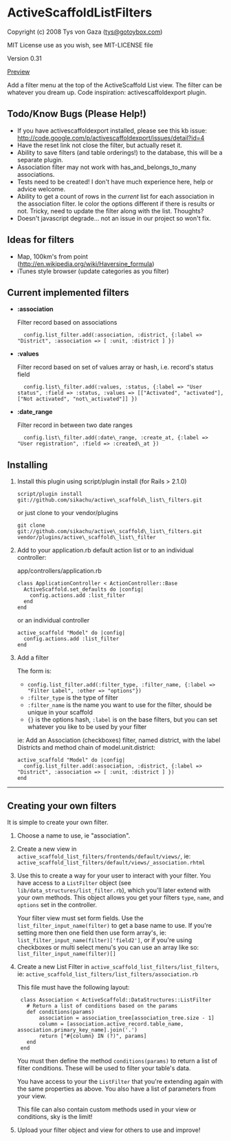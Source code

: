 ActiveScaffoldListFilters
=========================
 Copyright (c) 2008 Tys von Gaza (tys@gotoybox.com)
 
 MIT License use as you wish, see MIT-LICENSE file
 
 Version 0.31

[Preview](http://activescaffoldlistfilters.googlecode.com/files/Picture%201.png)

Add a filter menu at the top of the ActiveScaffold List view.  The filter can be whatever you dream up.  Code inspiration: activescaffoldexport plugin.

Todo/Know Bugs (Please Help!)
-----------------------------

* If you have activescaffoldexport installed, please see this kb issue: http://code.google.com/p/activescaffoldexport/issues/detail?id=4
* Have the reset link not close the filter, but actually reset it.
* Ability to save filters (and table orderings!) to the database, this will be a separate plugin.
* Association filter may not work with has_and_belongs_to_many associations.
* Tests need to be created!  I don't have much experience here, help or advice welcome.
* Ability to get a count of rows in the _current_ list for each association in the association filter.  Ie color the options different if there is results or not.  Tricky, need to update the filter along with the list.  Thoughts?
* Doesn't javascript degrade... not an issue in our project so won't fix.

Ideas for filters
-----------------

* Map, 100km's from point (http://en.wikipedia.org/wiki/Haversine_formula)
* iTunes style browser (update categories as you filter)

Current implemented filters
---------------------------

* **:association**
  
  Filter record based on associations
  
        config.list_filter.add(:association, :district, {:label => "District", :association => [ :unit, :district ] })
  
* **:values**

  Filter record based on set of values array or hash, i.e. record's status field
  
        config.list\_filter.add(:values, :status, {:label => "User status", :field => :status, :values => [["Activated", "activated"], ["Not activated", "not\_activated"]] })
  
* **:date\_range**

  Filter record in between two date ranges
  
        config.list\_filter.add(:date\_range, :create_at, {:label => "User registration", :field => :created\_at })

Installing
----------

1.  Install this plugin using script/plugin install (for Rails > 2.1.0)

        script/plugin install git://github.com/sikachu/active\_scaffold\_list\_filters.git

    or just clone to your vendor/plugins

        git clone git://github.com/sikachu/active\_scaffold\_list\_filters.git vendor/plugins/active\_scaffold\_list\_filter

2.  Add to your application.rb default action list or to an individual controller:

    app/controllers/application.rb

        class ApplicationController < ActionController::Base
          ActiveScaffold.set_defaults do |config|
            config.actions.add :list_filter
          end
        end

    or an individual controller

        active_scaffold "Model" do |config|
          config.actions.add :list_filter
        end

3.  Add a filter
    
    The form is:
    *   `config.list_filter.add(:filter_type, :filter_name, {:label => "Filter Label", :other => "options"})`
    *   `:filter_type` is the type of filter
    *   `:filter_name` is the name you want to use for the filter, should be unique in your scaffold
    *   `{}` is the options hash, `:label` is on the base filters, but you can set whatever you like to be used by your filter  
    
    ie: Add an Association (checkboxes) filter, named district, with the label Districts and method chain of model.unit.district:
    
        active_scaffold "Model" do |config|
          config.list_filter.add(:association, :district, {:label => "District", :association => [ :unit, :district ] })
        end

----

Creating your own filters
-------------------------

It is simple to create your own filter.

1. Choose a name to use, ie "association".
2. Create a new view in `active_scaffold_list_filters/frontends/default/views/`, ie: `active_scaffold_list_filters/default/views/_association.rhtml`

3. Use this to create a way for your user to interact with your filter.  You have access to a `ListFilter` object (see `lib/data_structures/list_filter.rb`), which you'll later extend with your own methods.  This object allows you get your filters `type`, `name`, and `options` set in the controller.

   Your filter view must set form fields. Use the `list_filter_input_name(filter)` to get a base name to use. If you're setting more then one field then use form array's, ie: `list_filter_input_name(filter)['field2']`, or if you're using checkboxes or multi select menu's you can use an array like so: `list_filter_input_name(filter)[]`
   
4. Create a new List Filter in `active_scaffold_list_filters/list_filters`, ie: `active_scaffold_list_filters/list_filters/association.rb`
   
   This file must have the following layout:

        class Association < ActiveScaffold::DataStructures::ListFilter
          # Return a list of conditions based on the params 
          def conditions(params)
        	  association = association_tree[association_tree.size - 1]
        	  column = [association.active_record.table_name, association.primary_key_name].join('.')
        	  return ["#{column} IN (?)", params]
          end
        end

    You must then define the method `conditions(params)` to return a list of filter conditions. These will be used to filter your table's data.
    
    You have access to your the `ListFilter` that you're extending again with the same properties as above. You also have a list of parameters from your view.
    
    This file can also contain custom methods used in your view or conditions, sky is the limit!
    
5. Upload your filter object and view for others to use and improve!